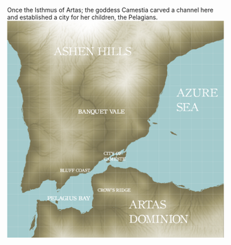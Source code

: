 Once the Isthmus of Artas; the goddess Camestia carved a channel here and established a city for her children, the Pelagians.![](Gallery/Pelagian%20Strait%20Region_Labels.png)
